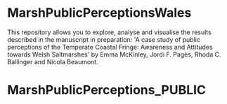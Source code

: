 # MarshPublicPerceptionsWales

This repository allows you to explore, analyse and visualise the results described in the manuscript in preparation: 'A case study of public perceptions of the Temperate Coastal Fringe: Awareness and Attitudes towards Welsh Saltmarshes' by
Emma McKinley, Jordi F. Pagès, Rhoda C. Ballinger and Nicola Beaumont. 
# MarshPublicPerceptions_PUBLIC
